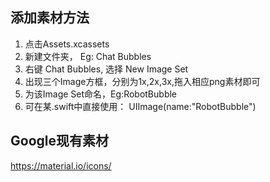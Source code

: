 ## 添加素材方法
1. 点击Assets.xcassets
2. 新建文件夹， Eg: Chat Bubbles
3. 右键 Chat Bubbles, 选择 New Image Set
4. 出现三个Image方框，分别为1x,2x,3x,拖入相应png素材即可
6. 为该Image Set命名，Eg:RobotBubble
7. 可在某.swift中直接使用： UIImage(name:"RobotBubble")

## Google现有素材
<https://material.io/icons/>